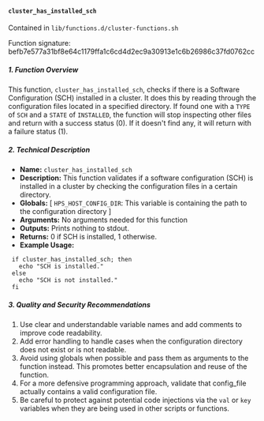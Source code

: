 #### `cluster_has_installed_sch`

Contained in `lib/functions.d/cluster-functions.sh`

Function signature: befb7e577a31bf8e64c1179ffa1c6cd4d2ec9a30913e1c6b26986c37fd0762cc

##### 1. Function Overview

This function, `cluster_has_installed_sch`, checks if there is a Software Configuration (SCH) installed in a cluster. It does this by reading through the configuration files located in a specified directory. If found one with a `TYPE` of `SCH` and a `STATE` of `INSTALLED`, the function will stop inspecting other files and return with a success status (0). If it doesn't find any, it will return with a failure status (1).

##### 2. Technical Description

- **Name:** `cluster_has_installed_sch`
- **Description:** This function validates if a software configuration (SCH) is installed in a cluster by checking the configuration files in a certain directory.
- **Globals:** [ `HPS_HOST_CONFIG_DIR`: This variable is containing the path to the configuration directory ]
- **Arguments:** No arguments needed for this function
- **Outputs:** Prints nothing to stdout.
- **Returns:** 0 if SCH is installed, 1 otherwise.
- **Example Usage:**
```
 if cluster_has_installed_sch; then
   echo "SCH is installed."
 else
   echo "SCH is not installed."
 fi
```
##### 3. Quality and Security Recommendations

1. Use clear and understandable variable names and add comments to improve code readability.
2. Add error handling to handle cases when the configuration directory does not exist or is not readable.
3. Avoid using globals when possible and pass them as arguments to the function instead. This promotes better encapsulation and reuse of the function.
4. For a more defensive programming approach, validate that config_file actually contains a valid configuration file.
5. Be careful to protect against potential code injections via the `val` or `key` variables when they are being used in other scripts or functions.

